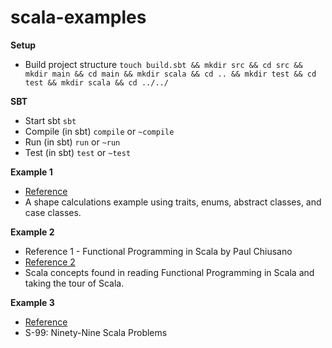 # scala-examples

**Setup**

- Build project structure `touch build.sbt && mkdir src && cd src && mkdir main && cd main && mkdir scala && cd .. && mkdir test && cd test && mkdir scala && cd ../../`

**SBT**

- Start sbt `sbt`
- Compile (in sbt) `compile` or `~compile`
- Run (in sbt) `run` or `~run`
- Test (in sbt) `test` or `~test`

**Example 1**

- [Reference](https://www.scala-exercises.org/scala_tutorial)
- A shape calculations example using traits, enums, abstract classes, and case classes.

**Example 2**

- Reference 1 - Functional Programming in Scala by Paul Chiusano
- [Reference 2](https://docs.scala-lang.org/tour/tour-of-scala.html)
- Scala concepts found in reading Functional Programming in Scala and taking the tour of Scala.

**Example 3**

- [Reference](http://aperiodic.net/phil/scala/s-99/)
- S-99: Ninety-Nine Scala Problems
